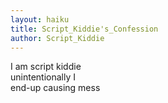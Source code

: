 ```yaml
---
layout: haiku
title: Script_Kiddie's_Confession
author: Script_Kiddie
---
```


I am script kiddie<br>
unintentionally I<br>
end-up causing mess <br>
